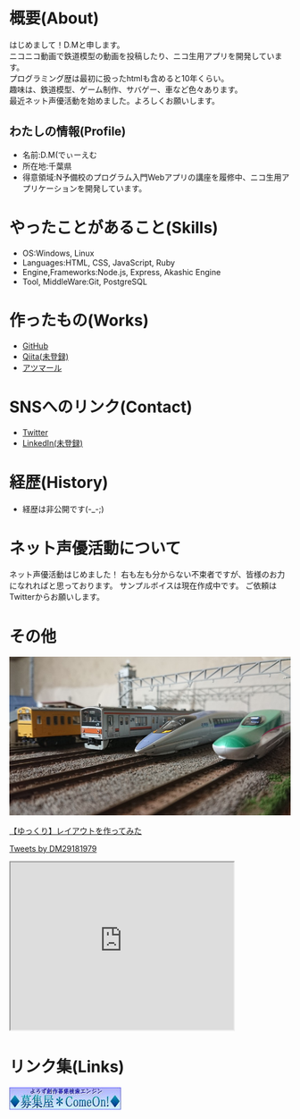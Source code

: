 # 概要(About)
はじめまして！D.Mと申します。  
ニコニコ動画で鉄道模型の動画を投稿したり、ニコ生用アプリを開発しています。  
プログラミング歴は最初に扱ったhtmlも含めると10年くらい。  
趣味は、鉄道模型、ゲーム制作、サバゲー、車など色々あります。  
最近ネット声優活動を始めました。よろしくお願いします。  

## わたしの情報(Profile)
- 名前:D.M(でぃーえむ
- 所在地:千葉県
- 得意領域:N予備校のプログラム入門Webアプリの講座を履修中、ニコ生用アプリケーションを開発しています。

# やったことがあること(Skills)
- OS:Windows, Linux
- Languages:HTML, CSS, JavaScript, Ruby
- Engine,Frameworks:Node.js, Express, Akashic Engine
- Tool, MiddleWare:Git, PostgreSQL

# 作ったもの(Works)
- [GitHub](https://github.com/DM2525)
- [Qiita(未登録)]()
- [アツマール](https://game.nicovideo.jp/atsumaru/users/84757291)

# SNSへのリンク(Contact)
- [Twitter](https://twitter.com/DM29181979)
- [LinkedIn(未登録)]()

# 経歴(History)
- 経歴は非公開です(-_-;)

# ネット声優活動について
ネット声優活動はじめました！
右も左も分からない不束者ですが、皆様のお力になれればと思っております。
サンプルボイスは現在作成中です。
ご依頼はTwitterからお願いします。

# その他

![プロフィール写真](profiles.jpg)

<script type="application/javascript" src="https://embed.nicovideo.jp/watch/sm33763553/script?w=640&h=360"></script><noscript><a href="https://www.nicovideo.jp/watch/sm33763553">【ゆっくり】レイアウトを作ってみた</a></noscript>

<a class="twitter-timeline" data-width="400" data-height="600" data-theme="dark" href="https://twitter.com/DM29181979?ref_src=twsrc%5Etfw">Tweets by DM29181979</a> <script async src="https://platform.twitter.com/widgets.js" charset="utf-8"></script> 

<iframe src="https://www.openprocessing.org/sketch/940253/embed/" width="400" height="300"></iframe>

# リンク集(Links)
[![募集屋＊ComeOn!](come-on_bn.jpg)](http://come-on.rdy.jp/)
